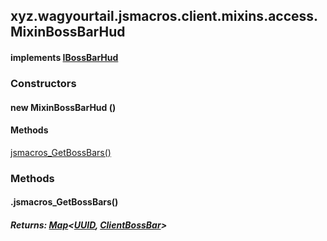 

xyz.wagyourtail.jsmacros.client.mixins.access.MixinBossBarHud
-------------------------------------------------------------

#### implements [IBossBarHud](1.9.2/xyz/wagyourtail/jsmacros/client/access/IBossBarHud.html)

### Constructors

#### new MixinBossBarHud ()




#### Methods

[jsmacros\_GetBossBars()](#jsmacros_GetBossBars-)



### Methods

#### .jsmacros\_GetBossBars()


##### Returns: [Map](https://docs.oracle.com/javase/8/docs/api/index.html?java/util/Map.html)<[UUID](https://docs.oracle.com/javase/8/docs/api/index.html?java/util/UUID.html), [ClientBossBar](https://wagyourtail.xyz/Projects/MinecraftMappingViewer/App?mapping=INTERMEDIARY,YARN&version=1.20.5&search=net/minecraft/client/gui/hud/ClientBossBar)>




